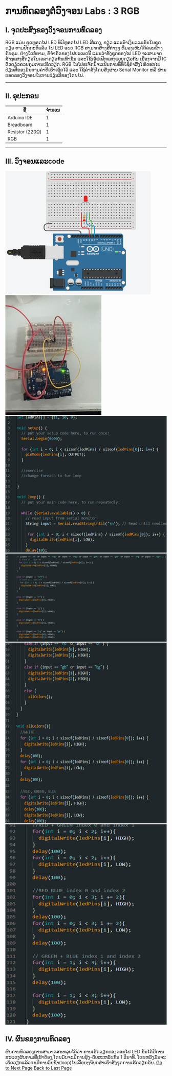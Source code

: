 
# ການທົດລອງຕໍ່ວົງຈອນ Labs  : 3 RGB

## I. ຈຸດປະສົງຂອງວົງຈອນການທົດລອງ
RGB ແມ່ນ ຊຸດຫຼອດໄຟ LED ທີ່ມີຫຼອດໄຟ LED ສີແດງ, ຂຽວ ແລະນ້ຳເງິນລວມກັນໃນຊຸດດຽວ ຕາມປົກກະຕິແລ້ວ ໄຟ LED ແບບ RGB ສາມາດສ້າງສີຕ່າງໆ ທີ່ມອງເຫັນໄດ້ຄ່ອນຂ້າງຄົບຄຸມ. ຢ່າງໃດກໍ່ຕາມ, ຂໍ້ຈຳກັດຂອງໄຟປະເພດນີ້ ແມ່ນວ່າທັງຊຸດຂອງໄຟ LED ຈະສາມາດສ້າງແສງສີດຽວໃນເວລາດຽວກັນເທົ່ານັ້ນ ແລະໃຊ້ເອັຟເຟັກແສງແບບດຽວກັນ ເນື່ອງຈາກມີ IC ຕົວດຽວຄວບຄຸມການເຮັດວຽກ.
RGB ໃນໂປຣເຈັກນີ້ຈະເປັນການທີ່ທີ່ໃຊ້ຄໍາສັ່ງໃຫ້ດອກໄຟປ່ຽນສີຂອງມັນຕາມຄ່າທີ່ເຮົາເຊັດໄວ້ ແລະ ໃຊ້ຄຳສັ່ງໂດຍສັ່ງຜ່ານ Serial Monitor ຫລື ຜ່ານບອດຂອງວົງຈອນໃນການປ່ຽນສີຂອງໂດຍໄຟ.

___

## II. ອຸປະກອນ

| ຊື່            | ຈຳນວນ |
|---------------|--------|
| Arduino IDE  | 1      |
| Breadboard   | 1      |
| Resistor (220Ω) | 1      |
| RGB         | 1      |

___

## III.	ວົງຈອນແລະcode
![](../image/36.png) 
![](../image/37.png) 
![](../image/38.png) 
![](../image/39.png) 
![](../image/40.png) 
![](../image/41.png) 
## IV.	ຜົນຂອງການທົດລອງ
ຜົນການທົດລອງການສາມາດສະຫລຸບໄດ້ວ່າ ການເຮັດວຽກຂອງດອກໄຟ LED ນັ້ນໄດ້ມີການສະແດງຜົນຕາມທີ່ເຮົາຕ້ອງ,ໂດຍມັນຈະມີການຮຸ້ງ-ດັບສະຫລັບກັນ 1 ວິນາທີ. ໂດຍຫລັງມັນຈະເຮັດວຽກແລ້ວຈະມີການວົນຊ້ຳ(loop)ໄປເລື້ອຍໆຈົນກສ່າເຮົາສັ່ງຈຸດການເຮັດວຽກມັນ.
[Go to Next Page](lab4.md)
[Back to Last Page](lab2.md)